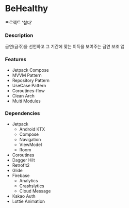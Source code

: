 # BeHealthy
프로젝트 '참다'

### Description
금연(금주)을 선언하고 그 기간에 맞는 이득을 보여주는 금연 보조 앱

### Features 
- Jetpack Compose
- MVVM Pattern
- Repository Pattern
- UseCase Pattern
- Coroutines-flow
- Clean Arch
- Multi Modules

### Dependencies

- Jetpack
  - Android KTX
  - Compose
  - Navigation
  - ViewModel
  - Room
- Coroutines
- Dagger Hilt
- Retrofit2
- Glide
- Firebase
  - Analytics
  - Crashslytics
  - Cloud Message
- Kakao Auth
- Lottie Animation
